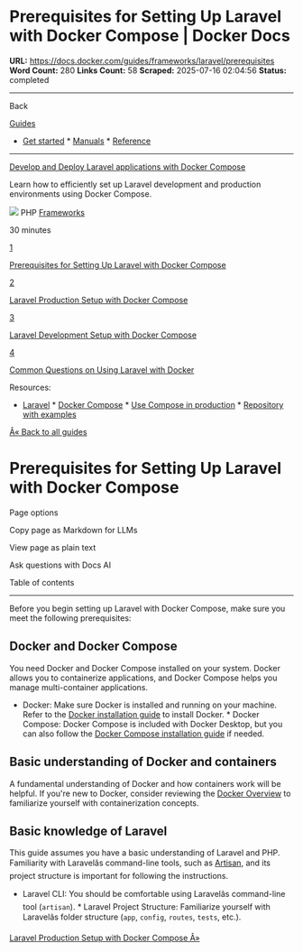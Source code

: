 # Prerequisites for Setting Up Laravel with Docker Compose | Docker Docs

**URL:** https://docs.docker.com/guides/frameworks/laravel/prerequisites
**Word Count:** 280
**Links Count:** 58
**Scraped:** 2025-07-16 02:04:56
**Status:** completed

---

Back

[Guides](https://docs.docker.com/guides/)

  * [Get started](https://docs.docker.com/get-started/)   * [Manuals](https://docs.docker.com/manuals/)   * [Reference](https://docs.docker.com/reference/)

* * *

[Develop and Deploy Laravel applications with Docker Compose](https://docs.docker.com/guides/frameworks/laravel/)

Learn how to efficiently set up Laravel development and production environments using Docker Compose.

![](https://cdn.jsdelivr.net/gh/devicons/devicon@latest/icons/php/php-original.svg) PHP [ Frameworks](https://docs.docker.com/tags/frameworks/)

30 minutes

[1](https://docs.docker.com/guides/frameworks/laravel/prerequisites/)

[Prerequisites for Setting Up Laravel with Docker Compose](https://docs.docker.com/guides/frameworks/laravel/prerequisites/)

[2](https://docs.docker.com/guides/frameworks/laravel/production-setup/)

[Laravel Production Setup with Docker Compose](https://docs.docker.com/guides/frameworks/laravel/production-setup/)

[3](https://docs.docker.com/guides/frameworks/laravel/development-setup/)

[Laravel Development Setup with Docker Compose](https://docs.docker.com/guides/frameworks/laravel/development-setup/)

[4](https://docs.docker.com/guides/frameworks/laravel/common-questions/)

[Common Questions on Using Laravel with Docker](https://docs.docker.com/guides/frameworks/laravel/common-questions/)

Resources:

  * [Laravel](https://laravel.com/)   * [Docker Compose](https://docs.docker.com/compose/)   * [Use Compose in production](https://docs.docker.com/compose/how-tos/production/)   * [Repository with examples](https://github.com/dockersamples/laravel-docker-examples)

[Â« Back to all guides](https://docs.docker.com/guides/)

# Prerequisites for Setting Up Laravel with Docker Compose

Page options

Copy page as Markdown for LLMs

View page as plain text

Ask questions with Docs AI

Table of contents

* * *

Before you begin setting up Laravel with Docker Compose, make sure you meet the following prerequisites:

## Docker and Docker Compose

You need Docker and Docker Compose installed on your system. Docker allows you to containerize applications, and Docker Compose helps you manage multi-container applications.

  * Docker: Make sure Docker is installed and running on your machine. Refer to the [Docker installation guide](https://docs.docker.com/get-docker/) to install Docker.   * Docker Compose: Docker Compose is included with Docker Desktop, but you can also follow the [Docker Compose installation guide](https://docs.docker.com/compose/install/) if needed.

## Basic understanding of Docker and containers

A fundamental understanding of Docker and how containers work will be helpful. If you're new to Docker, consider reviewing the [Docker Overview](https://docs.docker.com/get-started/overview/) to familiarize yourself with containerization concepts.

## Basic knowledge of Laravel

This guide assumes you have a basic understanding of Laravel and PHP. Familiarity with Laravelâs command-line tools, such as [Artisan](https://laravel.com/docs/12.x/artisan), and its project structure is important for following the instructions.

  * Laravel CLI: You should be comfortable using Laravelâs command-line tool \(`artisan`\).   * Laravel Project Structure: Familiarize yourself with Laravelâs folder structure \(`app`, `config`, `routes`, `tests`, etc.\).

[Laravel Production Setup with Docker Compose Â»](https://docs.docker.com/guides/frameworks/laravel/production-setup/)